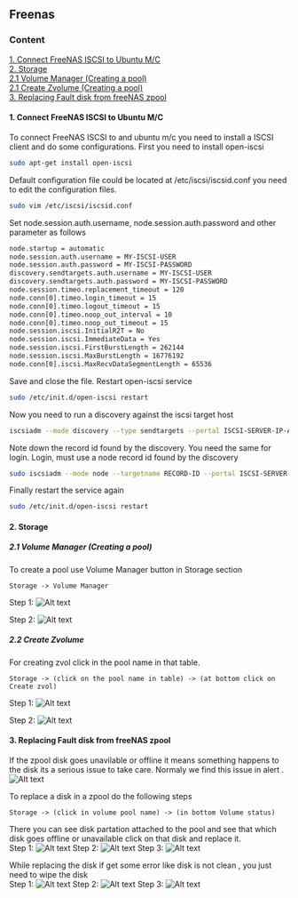 ## Freenas


### Content
[1. Connect FreeNAS ISCSI to Ubuntu M/C](#1-connect-freenas-iscsi-to-ubuntu-mc)\
[2. Storage](#2-storage)\
   [2.1 Volume Manager (Creating a pool)](#21-volume-manager)\
   [2.1 Create Zvolume (Creating a pool)](#22-create-zvolume)\
[3. Replacing Fault disk from freeNAS zpool](#2-storage)


#### 1. Connect FreeNAS ISCSI to Ubuntu M/C
To connect FreeNAS ISCSI to and ubuntu m/c you need to install a ISCSI client and do some configurations. 
First you need to install open-iscsi

```bash
sudo apt-get install open-iscsi
```
Default configuration file could be located at /etc/iscsi/iscsid.conf you need to edit the configuration files.

```bash
sudo vim /etc/iscsi/iscsid.conf
```
Set node.session.auth.username, node.session.auth.password and other parameter as follows
```bash
node.startup = automatic
node.session.auth.username = MY-ISCSI-USER
node.session.auth.password = MY-ISCSI-PASSWORD
discovery.sendtargets.auth.username = MY-ISCSI-USER
discovery.sendtargets.auth.password = MY-ISCSI-PASSWORD
node.session.timeo.replacement_timeout = 120
node.conn[0].timeo.login_timeout = 15
node.conn[0].timeo.logout_timeout = 15
node.conn[0].timeo.noop_out_interval = 10
node.conn[0].timeo.noop_out_timeout = 15
node.session.iscsi.InitialR2T = No
node.session.iscsi.ImmediateData = Yes
node.session.iscsi.FirstBurstLength = 262144
node.session.iscsi.MaxBurstLength = 16776192
node.conn[0].iscsi.MaxRecvDataSegmentLength = 65536
```
Save and close the file. Restart open-iscsi service
```bash
sudo /etc/init.d/open-iscsi restart
```
Now you need to run a discovery against the iscsi target host
```bash
iscsiadm --mode discovery --type sendtargets --portal ISCSI-SERVER-IP-ADDRESS
```
Note down the record id found by the discovery. You need the same for login. Login, must use a node record id found by the discovery
```bash
sudo iscsiadm --mode node --targetname RECORD-ID --portal ISCSI-SERVER-IP-ADDRESS:PORT --login
```
Finally restart the service again
```bash
sudo /etc/init.d/open-iscsi restart
```

#### 2. Storage
##### 2.1 Volume Manager (Creating a pool)
To create a pool use Volume Manager button in Storage section
```
Storage -> Volume Manager
```
Step 1:
![Alt text](Images/Create-pool-step-1.png)

Step 2:
![Alt text](Images/Create-pool-step2.png)

##### 2.2 Create Zvolume
For creating zvol click in the pool name in that table.
```
Storage -> (click on the pool name in table) -> (at bottom click on Create zvol)
```
Step 1:
![Alt text](Images/Create-Zvol-step1.png)

Step 2:
![Alt text](Images/Create-Zvol-step2.png)

#### 3. Replacing Fault disk from freeNAS zpool
If the zpool disk goes unavilable or offline it means something happens to the disk its a serious issue to take care. Normaly we find this issue in alert .
![Alt text](Images/Alert-volume-degraded.png.png)

To replace a disk in a zpool do the following steps
```
Storage -> (click in volume pool name) -> (in bottom Volume status)
```
There you can see disk partation attached to the pool and see that which disk goes offline or unavailable click on that disk and replace it.\
Step 1:
![Alt text](Images/Replace-fault-disk-step1.png)
Step 2:
![Alt text](Images/Replace-fault-disk-step2.png)
Step 3:
![Alt text](Images/Replace-fault-disk-step3.png)

While replacing the disk if get some error like disk is not clean , you just need to wipe the disk \
Step 1:
![Alt text](Images/Replace-fault-disk-step4.png)
Step 2:
![Alt text](Images/Replace-fault-disk-step5.png)
Step 3:
![Alt text](Images/Replace-fault-disk-step6.png)

